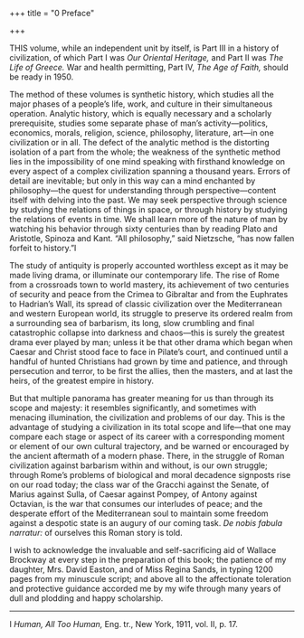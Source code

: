 +++
title = "0 Preface"

+++

THIS volume, while an independent unit by itself, is Part III in a history of civilization, of which Part I was *Our Oriental Heritage,* and Part II was *The Life of Greece.* War and health permitting, Part IV, *The Age of Faith,* should be ready in 1950.

The method of these volumes is synthetic history, which studies all the major phases of a people’s life, work, and culture in their simultaneous operation. Analytic history, which is equally necessary and a scholarly prerequisite, studies some separate phase of man’s activity—politics, economics, morals, religion, science, philosophy, literature, art—in one civilization or in all. The defect of the analytic method is the distorting isolation of a part from the whole; the weakness of the synthetic method lies in the impossibility of one mind speaking with firsthand knowledge on every aspect of a complex civilization spanning a thousand years. Errors of detail are inevitable; but only in this way can a mind enchanted by philosophy—the quest for understanding through perspective—content itself with delving into the past. We may seek perspective through science by studying the relations of things in space, or through history by studying the relations of events in time. We shall learn more of the nature of man by watching his behavior through sixty centuries than by reading Plato and Aristotle, Spinoza and Kant. “All philosophy,” said Nietzsche, “has now fallen forfeit to history.”I

The study of antiquity is properly accounted worthless except as it may be made living drama, or illuminate our contemporary life. The rise of Rome from a crossroads town to world mastery, its achievement of two centuries of security and peace from the Crimea to Gibraltar and from the Euphrates to Hadrian’s Wall, its spread of classic civilization over the Mediterranean and western European world, its struggle to preserve its ordered realm from a surrounding sea of barbarism, its long, slow crumbling and final catastrophic collapse into darkness and chaos—this is surely the greatest drama ever played by man; unless it be that other drama which began when Caesar and Christ stood face to face in Pilate’s court, and continued until a handful of hunted Christians had grown by time and patience, and through persecution and terror, to be first the allies, then the masters, and at last the heirs, of the greatest empire in history.

But that multiple panorama has greater meaning for us than through its scope and majesty: it resembles significantly, and sometimes with menacing illumination, the civilization and problems of our day. This is the advantage of studying a civilization in its total scope and life—that one may compare each stage or aspect of its career with a corresponding moment or element of our own cultural trajectory, and be warned or encouraged by the ancient aftermath of a modern phase. There, in the struggle of Roman civilization against barbarism within and without, is our own struggle; through Rome’s problems of biological and moral decadence signposts rise on our road today; the class war of the Gracchi against the Senate, of Marius against Sulla, of Caesar against Pompey, of Antony against Octavian, is the war that consumes our interludes of peace; and the desperate effort of the Mediterranean soul to maintain some freedom against a despotic state is an augury of our coming task. *De nobis fabula narratur:* of ourselves this Roman story is told.

I wish to acknowledge the invaluable and self-sacrificing aid of Wallace Brockway at every step in the preparation of this book; the patience of my daughter, Mrs. David Easton, and of Miss Regina Sands, in typing 1200 pages from my minuscule script; and above all to the affectionate toleration and protective guidance accorded me by my wife through many years of dull and plodding and happy scholarship.



* * *

I *Human, All Too Human,* Eng. tr., New York, 1911, vol. II, p. 17.


